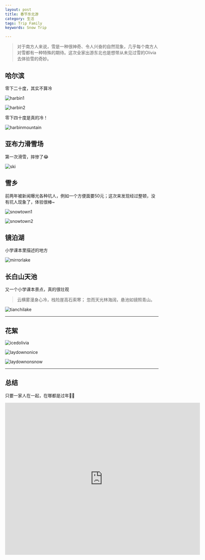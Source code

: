 ```yaml
---
layout: post
title: 春节东北游
category: 生活
tags: Trip Family
keywords: Snow Trip

---
```


> 对于南方人来说，雪是一种很神奇、令人兴奋的自然现象，几乎每个南方人对雪都有一种特殊的期待。这次全家出游东北也是想带从未见过雪的Olivia去体验雪的奇妙。

## 哈尔滨

零下二十度，其实不算冷

![harbin1](https://ws2.sinaimg.cn/large/4554ae1fgy1g05b3cj2bmj22c03404qt.jpg)

![harbin2](https://wx4.sinaimg.cn/large/4554ae1fgy1g05b593qkpj22c0340npf.jpg)

零下四十度是真的冷！

![harbinmountain](https://ws2.sinaimg.cn/large/4554ae1fgy1g05b6im28ij23402c0b2a.jpg)

## 亚布力滑雪场

第一次滑雪，摔惨了😂

![ski](https://ws2.sinaimg.cn/large/4554ae1fgy1g05b7d0adbj23x42l4u0y.jpg)

## 雪乡

前两年被新闻曝光各种坑人，例如一个方便面要50元；这次来发现经过整顿，没有坑人现象了，体验很棒~

![snowtown1](https://wx3.sinaimg.cn/large/4554ae1fgy1g05b871nxfj23341qi1ky.jpg)

![snowtown2](https://wx4.sinaimg.cn/large/4554ae1fgy1g05b8g7p52j22kr1qiqv5.jpg)

## 镜泊湖

小学课本里描述的地方

![mirrorlake](https://ws4.sinaimg.cn/large/4554ae1fgy1g05b9dhhnnj237a0s4e81.jpg)

## 长白山天池

又一个小学课本景点，真的很壮观

> 云横雾漫身心冷，栈险崖高石索寒；
忽而天光林海阔，悬池如镜照青山。

![tianchilake](https://wx4.sinaimg.cn/large/4554ae1fgy1g05ba26ebpj23341qi4qq.jpg)

---

## 花絮

![icedolivia](https://ws2.sinaimg.cn/large/4554ae1fgy1g05bb5njhkj22c02c1kjm.jpg)

![laydownonice](https://ws4.sinaimg.cn/large/4554ae1fgy1g05bbhfx55j22c02c0qv6.jpg)

![laydownonsnow](https://ws2.sinaimg.cn/large/4554ae1fgy1g05bbwl5qmj22c0340kjo.jpg)

---

## 总结

只要一家人在一起，在哪都是过年🧨🤟

<iframe frameborder="0" width="640" height="498" src="http://open.iqiyi.com/developer/player_js/coopPlayerIndex.html?vid=3a8ef071efb82909ec23ba306ffd0719&tvId=34517318609&accessToken=2.f22860a2479ad60d8da7697274de9346&appKey=3955c3425820435e86d0f4cdfe56f5e7&appId=1368&height=100%&width=100%" allowfullscreen></iframe>



